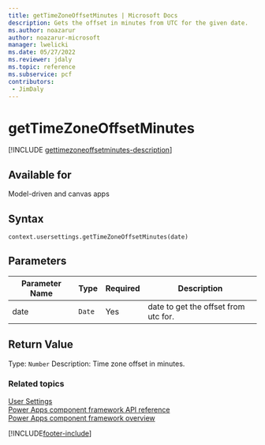 ```yaml
---
title: getTimeZoneOffsetMinutes | Microsoft Docs
description: Gets the offset in minutes from UTC for the given date.
ms.author: noazarur
author: noazarur-microsoft
manager: lwelicki
ms.date: 05/27/2022
ms.reviewer: jdaly
ms.topic: reference
ms.subservice: pcf
contributors:
 - JimDaly
---
```


# getTimeZoneOffsetMinutes

[!INCLUDE [gettimezoneoffsetminutes-description](includes/gettimezoneoffsetminutes-description.md)]

## Available for 

Model-driven and canvas apps

## Syntax

`context.usersettings.getTimeZoneOffsetMinutes(date)`

## Parameters

| Parameter Name|Type|Required|Description|
| ------------- |----|--------|-----------|
|date|`Date`|Yes|date to get the offset from utc for.|

## Return Value

Type: `Number`
Description: Time zone offset in minutes.


### Related topics

[User Settings](../usersettings.md)<br/>
[Power Apps component framework API reference](../../reference/index.md)<br/>
[Power Apps component framework overview](../../overview.md)

[!INCLUDE[footer-include](../../../../includes/footer-banner.md)]
